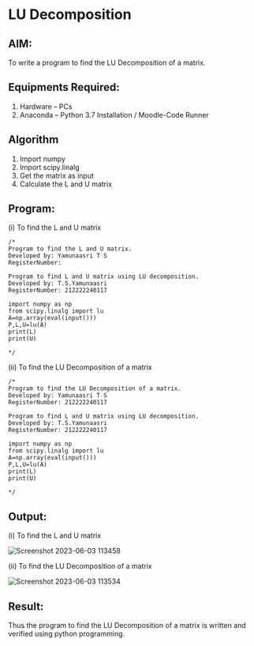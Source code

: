 # LU Decomposition 

## AIM:
To write a program to find the LU Decomposition of a matrix.

## Equipments Required:
1. Hardware – PCs
2. Anaconda – Python 3.7 Installation / Moodle-Code Runner

## Algorithm
1. Import numpy
2. Import scipy.linalg 
3. Get the matrix as input
4. Calculate the L and U matrix

## Program:
(i) To find the L and U matrix
```
/*
Program to find the L and U matrix.
Developed by: Yamunaasri T S
RegisterNumber: 

Program to find L and U matrix using LU decomposition.
Developed by: T.S.Yamunaasri
RegisterNumber: 212222240117

import numpy as np
from scipy.linalg import lu
A=np.array(eval(input()))
P,L,U=lu(A)
print(L)
print(U)

*/
```
(ii) To find the LU Decomposition of a matrix
```
/*
Program to find the LU Decomposition of a matrix.
Developed by: Yamunaasri T S
RegisterNumber: 212222240117

Program to find L and U matrix using LU decomposition.
Developed by: T.S.Yamunaasri
RegisterNumber: 212222240117

import numpy as np
from scipy.linalg import lu
A=np.array(eval(input()))
P,L,U=lu(A)
print(L)
print(U)

*/
```

## Output:
(i) To find the L and U matrix

![Screenshot 2023-06-03 113458](https://github.com/Yamunaasri/LU-Decomposition/assets/115707860/e07bb8e5-32ff-4604-a336-003958481734)


(ii) To find the LU Decomposition of a matrix

![Screenshot 2023-06-03 113534](https://github.com/Yamunaasri/LU-Decomposition/assets/115707860/9c6b215c-674b-437f-9289-77fd49207d60)


## Result:
Thus the program to find the LU Decomposition of a matrix is written and verified using python programming.

